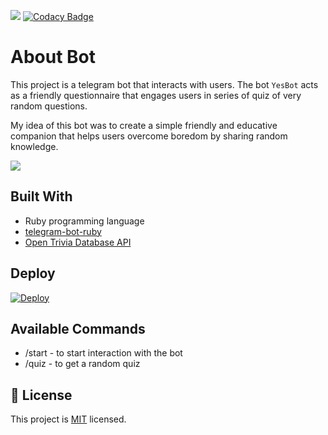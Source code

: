 ![](https://img.shields.io/badge/Microverse-blueviolet) [![Codacy Badge](https://api.codacy.com/project/badge/Grade/b5122bd0fc5649eebb07a37508e67888)](https://app.codacy.com/gh/cyonii/yes-bot?utm_source=github.com&utm_medium=referral&utm_content=cyonii/yes-bot&utm_campaign=Badge_Grade)

# About Bot

This project is a telegram bot that interacts with users. The bot `YesBot` acts as a friendly questionnaire that engages users in series of quiz of very random questions.

My idea of this bot was to create a simple friendly and educative companion that helps users overcome boredom by sharing random knowledge.

![](images/butyesbot_screenshot.png)

## Built With

-  Ruby programming language
-  [telegram-bot-ruby](https://github.com/atipugin/telegram-bot-ruby)
-  [Open Trivia Database API](https://opentdb.com)


## Deploy

[![Deploy](https://www.herokucdn.com/deploy/button.svg)](https://heroku.com/deploy?template=https://github.com/TheHamkerCat/LunaChatBot/tree/master)

## Available Commands

-  /start - to start interaction with the bot
-  /quiz - to get a random quiz



## 📝 License

This project is [MIT](lic.url) licensed.
